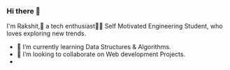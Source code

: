 ### Hi there 👋
I'm Rakshit,👋 a tech enthusiast👨‍💻 
Self Motivated Engineering Student, who loves exploring new trends.  

 <!--- 🔭 I’m currently working on ...-->
- 🌱 I’m currently learning Data Structures & Algorithms.
- 👯 I’m looking to collaborate on Web development Projects.
- <!--🤔 I’m looking for help with ...
- 💬 Ask me about Front-End Development & UI designing.
- 📫 You can reach me by :rakshithonnavar20@gmail.com || by the links in my *Bio*.
- 😄 Pronouns: he/him
- ⚡ Fun fact: A Developer will not call it *Bug* ❌,instead it's an *undocumented feature*✅

